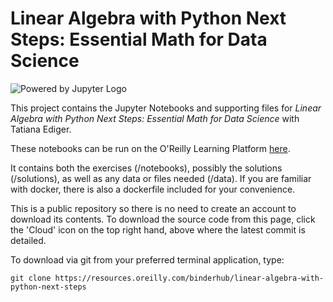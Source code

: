 # Linear Algebra with Python Next Steps: Essential Math for Data Science

![Powered by Jupyter Logo](https://cdn.oreillystatic.com/images/icons/powered_by_jupyter.png)

This project contains the Jupyter Notebooks and supporting files for _Linear Algebra with Python Next Steps: Essential Math for Data Science_ with Tatiana Ediger. 

These notebooks can be run on the O'Reilly Learning Platform [here](https://learning.oreilly.com/jupyter-notebooks/~/9781098108229).

It contains both the exercises (/notebooks), possibly the solutions (/solutions), as well as any data or files needed (/data). If you are familiar with docker, there is also a dockerfile included for your convenience. 

This is a public repository so there is no need to create an account to download its contents. To download the source code from this page, click the 'Cloud' icon on the top right hand, above where the latest commit is detailed.

To download via git from your preferred terminal application, type:

```git clone https://resources.oreilly.com/binderhub/linear-algebra-with-python-next-steps```
